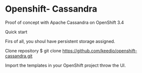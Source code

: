# Openshift- Cassandra


Proof of concept with Apache Cassandra on OpenShift 3.4

Quick start

Firs of all, you shoul have persistent storage assigned.

Clone repository
$ git clone https://github.com/keedio/openshift-cassandra.git

Import the templates in your OpenShift project throw the UI.
